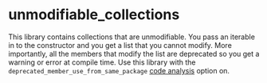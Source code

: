 # unmodifiable_collections

This library contains collections that are unmodifiable. You pass an iterable in to the constructor and you get a list that you cannot modify. More importantly, all the members that modify the list are deprecated so you get a warning or error at compile time. Use this library with the `deprecated_member_use_from_same_package` [code analysis](https://dart.dev/guides/language/analysis-options) option on.


